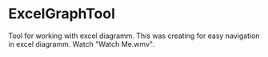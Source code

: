 # ExcelGraphTool
Tool for working with excel diagramm.
This was creating for easy navigation in excel diagramm.
Watch "Watch Me.wmv".
